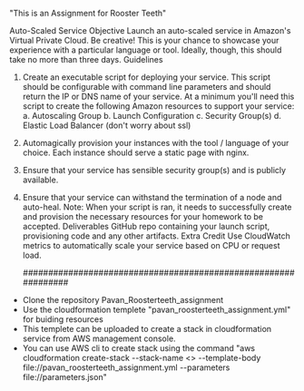 "This is an Assignment for Rooster Teeth"

Auto-Scaled Service
Objective
Launch an auto-scaled service in Amazon's Virtual Private Cloud.
Be creative! This is your chance to showcase your experience with a particular language or tool.
Ideally, though, this should take no more than three days.
Guidelines
1. Create an executable script for deploying your service. This script should be configurable with
command line parameters and should return the IP or DNS name of your service. At a minimum
you'll need this script to create the following Amazon resources to support your service:
a. Autoscaling Group
b. Launch Configuration
c. Security Group(s)
d. Elastic Load Balancer (don't worry about ssl)
2. Automagically provision your instances with the tool / language of your choice. Each instance
should serve a static page with nginx.
3. Ensure that your service has sensible security group(s) and is publicly available.
4. Ensure that your service can withstand the termination of a node and auto-heal.
Note: When your script is ran, it needs to successfully create and provision the necessary resources
for your homework to be accepted.
Deliverables
GitHub repo containing your launch script, provisioning code and any other artifacts.
Extra Credit
Use CloudWatch metrics to automatically scale your service based on CPU or request load.


      ###############################################################


* Clone the repository Pavan_Roosterteeth_assignment
* Use the cloudformation templete "pavan_roosterteeth_assignment.yml" for buiding resources 
* This templete can be uploaded to create a stack in cloudformation service from AWS management console.
* You can use AWS cli to create stack using the command "aws cloudformation create-stack --stack-name <<desired stack name>> --template-body file://pavan_roosterteeth_assignment.yml --parameters file://parameters.json"


